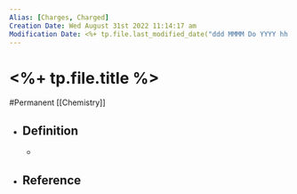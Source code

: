 ```yaml
---
Alias: [Charges, Charged]
Creation Date: Wed August 31st 2022 11:14:17 am 
Modification Date: <%+ tp.file.last_modified_date("ddd MMMM Do YYYY hh:mm:ss a") %>
---
```

# <%+ tp.file.title %>
#Permanent [[Chemistry]]

- ## Definition
	- 
- ## Reference
